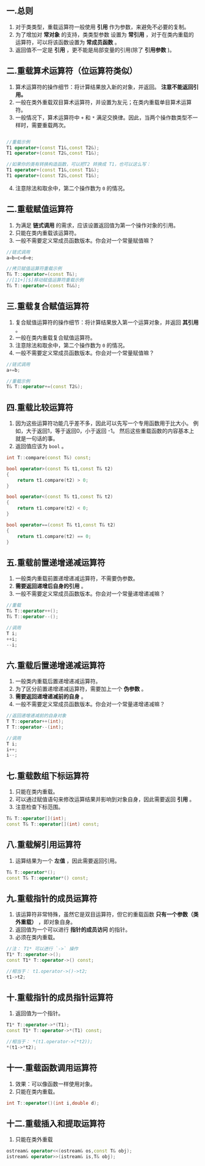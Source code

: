 ## 一.总则
1.	对于类类型，重载运算符一般使用 **引用** 作为参数，来避免不必要的复制。
2.	为了增加对 **常对象** 的支持，类类型参数 设置为  **常引用**  ，对于在类内重载的运算符，可以将该函数设置为 **常成员函数** 。
3.	返回值不一定是 **引用** ，更不能是局部变量的引用(除了 **引用参数** )。

## 二.重载算术运算符（位运算符类似）
1.	算术运算符的操作细节：将计算结果放入新的对象，并返回。 **注意不能返回引用。**
2.	一般在类外重载双目算术运算符，并设置为友元；在类内重载单目算术运算符。
3.	一般情况下，算术运算符中 `+` 和 `*` 满足交换律。因此，当两个操作数类型不一样时，需要重载两次。

```c++

//重载示例
T1 operator+(const T1&,const T2&);
T1 operator+(const T2&,const T1&);

//如果你的类有转换构造函数，可以把T2 转换成 T1，也可以这么写：
T1 operator+(const T1&,const T1&);
T1 operator+(const T2&,const T1&);
```

4.	注意除法和取余中，第二个操作数为 `0` 的情况。

## 二.重载赋值运算符
1.	为满足 **链式调用** 的需求，应该设置返回值为第一个操作对象的引用。
2.	只能在类内重载该运算符。
3.	一般不需要定义常成员函数版本。你会对一个常量赋值嘛？

```c++
//链式调用
a=b=c=d=e;

//拷贝赋值运算符重载示例
T& T::operator=(const T&);
//[11+][$]移动赋值运算符重载示例
T& T::operator=(const T&&);
```

## 三.重载复合赋值运算符
1.	复合赋值运算符的操作细节：将计算结果放入第一个运算对象，并返回 **其引用** 。
2.	一般在类内重载复合赋值运算符。
3.	注意除法和取余中，第二个操作数为 `0` 的情况。
4.	一般不需要定义常成员函数版本。你会对一个常量赋值嘛？
```c++
//链式调用
a+=b;

//重载示例
T& T::operator+=(const T2&);
```

## 四.重载比较运算符
1.	因为这些运算符功能几乎差不多，因此可以先写一个专用函数用于比大小。
	例如，大于返回1，等于返回0，小于返回 -1。
	然后这些重载函数的内容基本上就是一句话的事。
2.	返回值应该为 `bool` 。

```c++
int T::compare(const T&) const;

bool operator>(const T& t1,const T& t2)
{
	return t1.compare(t2) > 0;
}

bool operator<(const T& t1,const T& t2)
{
	return t1.compare(t2) < 0;
}

bool operator==(const T& t1,const T& t2)
{
	return t1.compare(t2) == 0;
}
```

## 五.重载前置递增递减运算符
1.	一般类内重载前置递增递减运算符，不需要伪参数。
2.	**需要返回递增后自身的引用** 。
3.	一般不需要定义常成员函数版本。你会对一个常量递增递减嘛？

```c++
//重载
T& T::operator++();
T& T::operator--();

//调用
T i;
++i;
--i;
```

## 六.重载后置递增递减运算符
1.	一般类内重载后置递增递减运算符。
2.	为了区分前置递增递减运算符，需要加上一个 **伪参数** 。
3.	**需要返回递增递减前的自身** 。
4.	一般不需要定义常成员函数版本。你会对一个常量递增递减嘛？

```c++
//返回递增递减前的自身对象
T T::operator++(int);
T T::operator--(int);

//调用
T i;
i++;
i--;
```

## 七.重载数组下标运算符
1.	只能在类内重载。
2.	可以通过赋值语句来修改运算结果并影响到对象自身，因此需要返回 **引用** 。
3.	注意检查下标范围。

```c++
T& T::operator[](int);
const T& T::operator[](int) const;
```

## 八.重载解引用运算符
1.	运算结果为一个 **左值** ，因此需要返回引用。

```c++
T& T::operator*();
const T& T::operator*() const;
```

## 九.重载指针的成员运算符
1.	该运算符非常特殊，虽然它是双目运算符，但它的重载函数 **只有一个参数（类外重载）** ，即对象自身。
2.	返回值为一个可以进行 **指针的成员访问** 的指针。
3.	必须在类内重载。

```c++
//注： T1* 可以进行 `->` 操作
T1* T::operator->();
const T1* T::operator->() const;

//相当于： t1.operator->()->t2;
t1->t2;
```

## 十.重载指针的成员指针运算符
1.	返回值为一个指针。

```c++
T1* T::operator->*(T1);
const T1* T::operator->*(T1) const;

//相当于： *(t1.operator->(*t2));
*(t1->*t2);
```

## 十一.重载函数调用运算符
1.	效果：可以像函数一样使用对象。
2.	只能在类内重载。

```c++
int T::operator()(int i,double d);
```

## 十二.重载插入和提取运算符
1.	只能在类外重载
```c++
ostream& operator<<(ostream& os,const T& obj);
istream& operator>>(istream& is,T& obj);
```